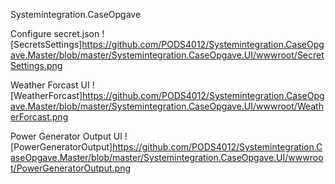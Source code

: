 Systemintegration.CaseOpgave

Configure secret.json
![SecretsSettings]https://github.com/PODS4012/Systemintegration.CaseOpgave.Master/blob/master/Systemintegration.CaseOpgave.UI/wwwroot/SecretSettings.png

Weather Forcast UI
![WeatherForcast]https://github.com/PODS4012/Systemintegration.CaseOpgave.Master/blob/master/Systemintegration.CaseOpgave.UI/wwwroot/WeatherForcast.png

Power Generator Output UI
![PowerGeneratorOutput]https://github.com/PODS4012/Systemintegration.CaseOpgave.Master/blob/master/Systemintegration.CaseOpgave.UI/wwwroot/PowerGeneratorOutput.png
